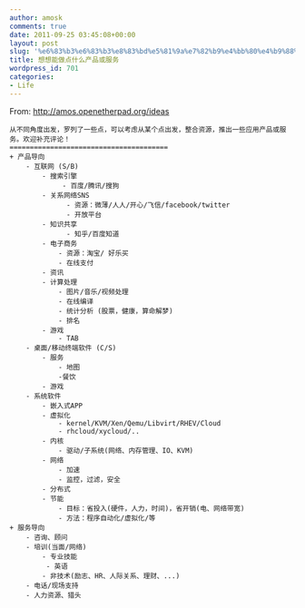 ```yaml
---
author: amosk
comments: true
date: 2011-09-25 03:45:08+00:00
layout: post
slug: '%e6%83%b3%e6%83%b3%e8%83%bd%e5%81%9a%e7%82%b9%e4%bb%80%e4%b9%88%e4%ba%a7%e5%93%81%e6%88%96%e6%9c%8d%e5%8a%a1'
title: 想想能做点什么产品或服务
wordpress_id: 701
categories:
- Life
---
```


From: http://amos.openetherpad.org/ideas


    
    从不同角度出发，罗列了一些点，可以考虑从某个点出发，整合资源，推出一些应用产品或服务。欢迎补充评论！
    =======================================
    + 产品导向
        - 互联网 (S/B)
            - 搜索引擎
                 - 百度/腾讯/搜狗
            - 关系网络SNS
                  - 资源：微薄/人人/开心/飞信/facebook/twitter
                  - 开放平台
            - 知识共享
                  - 知乎/百度知道
            - 电子商务
                - 资源：淘宝/ 好乐买
                - 在线支付
            - 资讯
            - 计算处理
                - 图片/音乐/视频处理
                - 在线编译
                - 统计分析 (股票，健康，算命解梦)
                - 排名
            - 游戏
                - TAB
        - 桌面/移动终端软件 (C/S)
            - 服务
                - 地图
                -餐饮
            - 游戏
        - 系统软件
            - 嵌入式APP
            - 虚拟化
                - kernel/KVM/Xen/Qemu/Libvirt/RHEV/Cloud
                - rhcloud/xycloud/..
            - 内核
                - 驱动/子系统(网络、内存管理、IO、KVM)
            - 网络
                - 加速
                - 监控，过滤，安全
            - 分布式
            - 节能
                - 目标：省投入(硬件，人力，时间)，省开销(电、网络带宽)
                - 方法：程序自动化/虚拟化/等
    + 服务导向
        - 咨询、顾问
        - 培训(当面/网络)
            - 专业技能
             - 英语
            - 非技术(励志、HR、人际关系、理财、...)
        - 电话/现场支持
        - 人力资源、猎头
